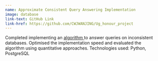 ```yaml
---
name: Approximate Consistent Query Answering Implementation
image: database
link-text: GitHub Link
link-href: https://github.com/CWJWANJING/Ug_honour_project
---
```


Completed implementing an <a href="https://dl.acm.org/doi/10.1145/3294052.3319703">algorithm </a> to answer queries on inconsistent databases. Optimised the implementation speed and evaluated the algorithm using quantitative approaches. Technologies used: Python, PostgreSQL